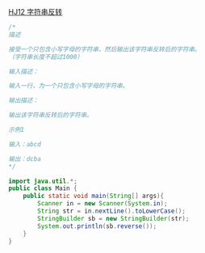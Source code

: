 [HJ12 字符串反转](https://www.nowcoder.com/practice/e45e078701ab4e4cb49393ae30f1bb04)

```java
/*
描述

接受一个只包含小写字母的字符串，然后输出该字符串反转后的字符串。
（字符串长度不超过1000）

输入描述：

输入一行，为一个只包含小写字母的字符串。

输出描述：

输出该字符串反转后的字符串。

示例1

输入：abcd

输出：dcba
*/

import java.util.*;
public class Main {
    public static void main(String[] args){
        Scanner in = new Scanner(System.in);
        String str = in.nextLine().toLowerCase();
        StringBuilder sb = new StringBuilder(str);
        System.out.println(sb.reverse());
    }
}

```

